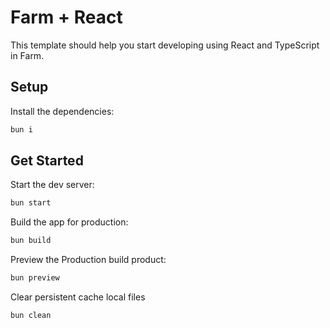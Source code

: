 # Farm + React

This template should help you start developing using React and TypeScript in Farm.

## Setup

Install the dependencies:

```bash
bun i
```

## Get Started

Start the dev server:

```bash
bun start
```

Build the app for production:

```bash
bun build
```

Preview the Production build product:

```bash
bun preview
```

Clear persistent cache local files

```bash
bun clean
```
